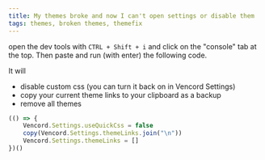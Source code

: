 ```yaml
---
title: My themes broke and now I can't open settings or disable them
tags: themes, broken themes, themefix
---
```


open the dev tools with `CTRL + Shift + i` and click on the "console" tab at the top. Then paste and run (with enter) the following code.

It will
- disable custom css (you can turn it back on in Vencord Settings)
- copy your current theme links to your clipboard as a backup
- remove all themes

```js
(() => {
    Vencord.Settings.useQuickCss = false
    copy(Vencord.Settings.themeLinks.join("\n"))
    Vencord.Settings.themeLinks = []
})()
```
